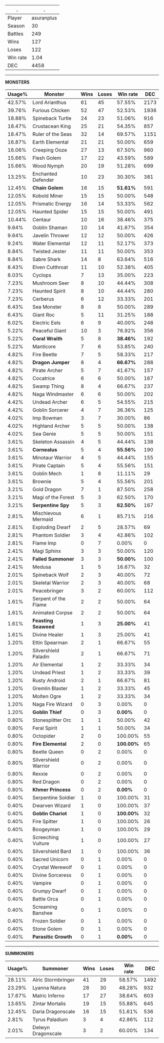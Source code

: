 .|.
|-|-
Player|asuranplus
Season|30
Battles|249
Wins|127
Loses|122
Win rate|1.04
DEC|4458

---
**MONSTERS**

Usage%|Monster|Wins|Loses|Win rate|DEC|
-|-|-|-|-|-|
42.57%|Lord Arianthus|61|45|57.55%|2173|
39.76%|Furious Chicken|52|47|52.53%|1936|
18.88%|Spineback Turtle|24|23|51.06%|916|
18.47%|Crustacean King|25|21|54.35%|857|
18.47%|Ruler of the Seas|32|14|69.57%|1151|
16.87%|Earth Elemental|21|21|50.00%|659|
16.06%|Creeping Ooze|27|13|67.50%|960|
15.66%|Flesh Golem|17|22|43.59%|589|
15.66%|Wood Nymph|20|19|51.28%|699|
13.25%|Enchanted Defender|10|23|30.30%|381|
12.45%|**Chain Golem**|16|15|**51.61%**|591|
12.05%|Kobold Miner|15|15|50.00%|548|
12.05%|Prismatic Energy|16|14|53.33%|562|
12.05%|Haunted Spider|15|15|50.00%|491|
10.44%|Centaur|10|16|38.46%|375|
9.64%|Goblin Shaman|10|14|41.67%|354|
9.64%|Javelin Thrower|12|12|50.00%|426|
9.24%|Water Elemental|12|11|52.17%|373|
8.84%|Twisted Jester|11|11|50.00%|353|
8.84%|Sabre Shark|14|8|63.64%|516|
8.43%|Elven Cutthroat|11|10|52.38%|405|
8.03%|Cyclops|7|13|35.00%|223|
7.23%|Mushroom Seer|8|10|44.44%|308|
7.23%|Haunted Spirit|8|10|44.44%|280|
7.23%|Cerberus|6|12|33.33%|201|
6.43%|Sea Monster|8|8|50.00%|289|
6.43%|Giant Roc|5|11|31.25%|188|
6.02%|Electric Eels|6|9|40.00%|248|
5.22%|Peaceful Giant|10|3|76.92%|356|
5.22%|**Coral Wraith**|5|8|**38.46%**|192|
5.22%|Manticore|7|6|53.85%|240|
4.82%|Fire Beetle|7|5|58.33%|217|
4.82%|**Dragon Jumper**|8|4|**66.67%**|288|
4.82%|Pirate Archer|5|7|41.67%|157|
4.82%|Cocatrice|6|6|50.00%|167|
4.82%|Swamp Thing|8|4|66.67%|237|
4.82%|Naga Windmaster|6|6|50.00%|202|
4.42%|Undead Archer|6|5|54.55%|215|
4.42%|Goblin Sorcerer|4|7|36.36%|125|
4.02%|Imp Bowman|3|7|30.00%|86|
4.02%|Highland Archer|5|5|50.00%|138|
4.02%|Sea Genie|5|5|50.00%|151|
3.61%|Skeleton Assassin|4|5|44.44%|138|
3.61%|**Cornealus**|5|4|**55.56%**|190|
3.61%|Minotaur Warrior|4|5|44.44%|155|
3.61%|Pirate Captain|5|4|55.56%|151|
3.61%|Goblin Mech|1|8|11.11%|29|
3.61%|Brownie|5|4|55.56%|201|
3.21%|Gold Dragon|7|1|87.50%|258|
3.21%|Magi of the Forest|5|3|62.50%|170|
3.21%|**Serpentine Spy**|5|3|**62.50%**|167|
2.81%|Mischievous Mermaid|6|1|85.71%|216|
2.81%|Exploding Dwarf|2|5|28.57%|69|
2.81%|Phantom Soldier|3|4|42.86%|102|
2.81%|Flame Imp|0|7|0.00%|0|
2.41%|Magi Sphinx|3|3|50.00%|120|
2.41%|**Failed Summoner**|3|3|**50.00%**|100|
2.41%|Medusa|1|5|16.67%|32|
2.01%|Spineback Wolf|2|3|40.00%|72|
2.01%|Skeletal Warrior|2|3|40.00%|68|
2.01%|Peacebringer|3|2|60.00%|112|
1.61%|Serpent of the Flame|2|2|50.00%|64|
1.61%|Animated Corpse|2|2|50.00%|64|
1.61%|**Feasting Seaweed**|1|3|**25.00%**|41|
1.61%|Divine Healer|1|3|25.00%|41|
1.20%|Ettin Spearman|2|1|66.67%|55|
1.20%|Silvershield Paladin|2|1|66.67%|71|
1.20%|Air Elemental|1|2|33.33%|34|
1.20%|Undead Priest|1|2|33.33%|39|
1.20%|Rusty Android|2|1|66.67%|81|
1.20%|Gremlin Blaster|1|2|33.33%|45|
1.20%|Molten Ogre|1|2|33.33%|34|
1.20%|Naga Fire Wizard|0|3|0.00%|0|
1.20%|**Goblin Thief**|0|3|**0.00%**|0|
0.80%|Stonesplitter Orc|1|1|50.00%|42|
0.80%|Feral Spirit|1|1|50.00%|34|
0.80%|Octopider|2|0|100.00%|55|
0.80%|**Fire Elemental**|2|0|**100.00%**|65|
0.80%|Beetle Queen|0|2|0.00%|0|
0.80%|Silvershield Warrior|0|2|0.00%|0|
0.80%|Rexxie|0|2|0.00%|0|
0.80%|Red Dragon|0|2|0.00%|0|
0.80%|**Khmer Princess**|0|2|**0.00%**|0|
0.40%|Serpentine Soldier|1|0|100.00%|31|
0.40%|Dwarven Wizard|1|0|100.00%|37|
0.40%|**Goblin Chariot**|1|0|**100.00%**|32|
0.40%|Fire Spitter|1|0|100.00%|26|
0.40%|Boogeyman|1|0|100.00%|29|
0.40%|Screeching Vulture|1|0|100.00%|27|
0.40%|Silvershield Bard|1|0|100.00%|36|
0.40%|Sacred Unicorn|0|1|0.00%|0|
0.40%|Crystal Werewolf|0|1|0.00%|0|
0.40%|Divine Sorceress|0|1|0.00%|0|
0.40%|Vampire|0|1|0.00%|0|
0.40%|Grumpy Dwarf|0|1|0.00%|0|
0.40%|Battle Orca|0|1|0.00%|0|
0.40%|Screaming Banshee|0|1|0.00%|0|
0.40%|Frozen Soldier|0|1|0.00%|0|
0.40%|Stone Golem|0|1|0.00%|0|
0.40%|**Parasitic Growth**|0|1|**0.00%**|0|

---
**SUMMONERS**

Usage%|Summoner|Wins|Loses|Win rate|DEC|
-|-|-|-|-|-|
28.11%|Alric Stormbringer|41|29|58.57%|1492|
23.29%|Lyanna Natura|28|30|48.28%|932|
17.67%|Malric Inferno|17|27|38.64%|603|
13.65%|Zintar Mortalis|19|15|55.88%|645|
12.45%|Daria Dragonscale|16|15|51.61%|536|
2.81%|Tyrus Paladium|3|4|42.86%|112|
2.01%|Delwyn Dragonscale|3|2|60.00%|134|

